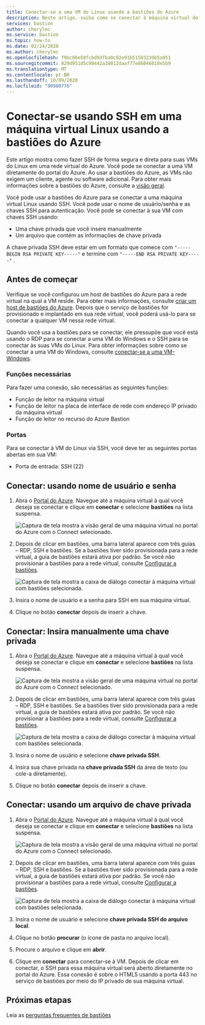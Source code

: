 ```yaml
---
title: Conectar-se a uma VM do Linux usando a bastiões do Azure
description: Neste artigo, saiba como se conectar à máquina virtual do Linux usando a bastiões do Azure.
services: bastion
author: cherylmc
ms.service: bastion
ms.topic: how-to
ms.date: 02/24/2020
ms.author: cherylmc
ms.openlocfilehash: f9bc06e58fcbd93fba0c92e91b51503239b5a951
ms.sourcegitcommit: 829d951d5c90442a38012daaf77e86046018e5b9
ms.translationtype: MT
ms.contentlocale: pt-BR
ms.lasthandoff: 10/09/2020
ms.locfileid: "90980776"
---
```

# <a name="connect-using-ssh-to-a-linux-virtual-machine-using-azure-bastion"></a>Conectar-se usando SSH em uma máquina virtual Linux usando a bastiões do Azure

Este artigo mostra como fazer SSH de forma segura e direta para suas VMs do Linux em uma rede virtual do Azure. Você pode se conectar a uma VM diretamente do portal do Azure. Ao usar a bastiões do Azure, as VMs não exigem um cliente, agente ou software adicional. Para obter mais informações sobre a bastiões do Azure, consulte a [visão geral](bastion-overview.md).

Você pode usar a bastiões do Azure para se conectar a uma máquina virtual Linux usando SSH. Você pode usar o nome de usuário/senha e as chaves SSH para autenticação. Você pode se conectar à sua VM com chaves SSH usando:

* Uma chave privada que você insere manualmente
* Um arquivo que contém as informações de chave privada

A chave privada SSH deve estar em um formato que comece com  `"-----BEGIN RSA PRIVATE KEY-----"` e termine com `"-----END RSA PRIVATE KEY-----"` .

## <a name="before-you-begin"></a>Antes de começar

Verifique se você configurou um host de bastiões do Azure para a rede virtual na qual a VM reside. Para obter mais informações, consulte [criar um host de bastiões do Azure](bastion-create-host-portal.md). Depois que o serviço de bastiões for provisionado e implantado em sua rede virtual, você poderá usá-lo para se conectar a qualquer VM nessa rede virtual. 

Quando você usa a bastiões para se conectar, ele pressupõe que você está usando o RDP para se conectar a uma VM do Windows e o SSH para se conectar às suas VMs do Linux. Para obter informações sobre como se conectar a uma VM do Windows, consulte [conectar-se a uma VM-Windows](bastion-connect-vm-rdp.md).

### <a name="required-roles"></a>Funções necessárias

Para fazer uma conexão, são necessárias as seguintes funções:

* Função de leitor na máquina virtual
* Função de leitor na placa de interface de rede com endereço IP privado da máquina virtual
* Função de leitor no recurso do Azure Bastion

### <a name="ports"></a>Portas

Para se conectar à VM do Linux via SSH, você deve ter as seguintes portas abertas em sua VM:

* Porta de entrada: SSH (22)

## <a name="connect-using-username-and-password"></a><a name="username"></a>Conectar: usando nome de usuário e senha

1. Abra o [Portal do Azure](https://portal.azure.com). Navegue até a máquina virtual à qual você deseja se conectar e clique em **conectar** e selecione **bastiões** na lista suspensa.

   ![Captura de tela mostra a visão geral de uma máquina virtual no portal do Azure com o Connect selecionado.](./media/bastion-connect-vm-ssh/connect.png)
1. Depois de clicar em bastiões, uma barra lateral aparece com três guias – RDP, SSH e bastiões. Se a bastiões tiver sido provisionada para a rede virtual, a guia de bastiões estará ativa por padrão. Se você não provisionar a bastiões para a rede virtual, consulte [Configurar a bastiões](bastion-create-host-portal.md).

   ![Captura de tela mostra a caixa de diálogo conectar à máquina virtual com bastiões selecionada.](./media/bastion-connect-vm-ssh/bastion.png)
1. Insira o nome de usuário e a senha para SSH em sua máquina virtual.
1. Clique no botão **conectar** depois de inserir a chave.

## <a name="connect-manually-enter-a-private-key"></a><a name="privatekey"></a>Conectar: Insira manualmente uma chave privada

1. Abra o [Portal do Azure](https://portal.azure.com). Navegue até a máquina virtual à qual você deseja se conectar e clique em **conectar** e selecione **bastiões** na lista suspensa.

   ![Captura de tela mostra a visão geral de uma máquina virtual no portal do Azure com o Connect selecionado.](./media/bastion-connect-vm-ssh/connect.png)
1. Depois de clicar em bastiões, uma barra lateral aparece com três guias – RDP, SSH e bastiões. Se a bastiões tiver sido provisionada para a rede virtual, a guia de bastiões estará ativa por padrão. Se você não provisionar a bastiões para a rede virtual, consulte [Configurar a bastiões](bastion-create-host-portal.md).

   ![Captura de tela mostra a caixa de diálogo conectar à máquina virtual com bastiões selecionada.](./media/bastion-connect-vm-ssh/bastion.png)
1. Insira o nome de usuário e selecione **chave privada SSH**.
1. Insira sua chave privada na **chave privada SSH** da área de texto (ou cole-a diretamente).
1. Clique no botão **conectar** depois de inserir a chave.

## <a name="connect-using-a-private-key-file"></a><a name="ssh"></a>Conectar: usando um arquivo de chave privada

1. Abra o [Portal do Azure](https://portal.azure.com). Navegue até a máquina virtual à qual você deseja se conectar e clique em **conectar** e selecione **bastiões** na lista suspensa.

   ![Captura de tela mostra a visão geral de uma máquina virtual no portal do Azure com o Connect selecionado.](./media/bastion-connect-vm-ssh/connect.png)
1. Depois de clicar em bastiões, uma barra lateral aparece com três guias – RDP, SSH e bastiões. Se a bastiões tiver sido provisionada para a rede virtual, a guia de bastiões estará ativa por padrão. Se você não provisionar a bastiões para a rede virtual, consulte [Configurar a bastiões](bastion-create-host-portal.md).

   ![Captura de tela mostra a caixa de diálogo conectar à máquina virtual com bastiões selecionada.](./media/bastion-connect-vm-ssh/bastion.png)
1. Insira o nome de usuário e selecione **chave privada SSH do arquivo local**.
1. Clique no botão **procurar** (o ícone de pasta no arquivo local).
1. Procure o arquivo e clique em **abrir**.
1. Clique em **conectar** para conectar-se à VM. Depois de clicar em conectar, o SSH para essa máquina virtual será aberto diretamente no portal do Azure. Essa conexão é sobre o HTML5 usando a porta 443 no serviço de bastiões por meio do IP privado de sua máquina virtual.

## <a name="next-steps"></a>Próximas etapas

Leia as [perguntas frequentes de bastiões](bastion-faq.md)
